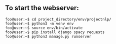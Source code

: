  
## To start the webserver:

```console
foo@user:~$ cd project_directory/env/projectnlp/
foo@user:~$ python3 -m venv env
foo@user:~$ source env/bin/activate
foo@user:~$ pip install django spacy requests
foo@user:~$ python3 manage.py runserver
```

